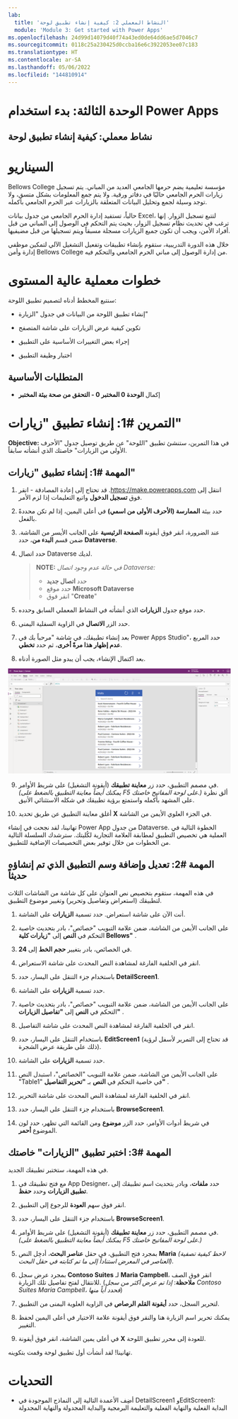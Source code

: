 ```yaml
---
lab:
  title: 'النشاط المعملي 2: كيفية إنشاء تطبيق لوحة'
  module: 'Module 3: Get started with Power Apps'
ms.openlocfilehash: 24d99d14079d40f74a43ed0de64dd6ae5d7046c7
ms.sourcegitcommit: 0118c25a230425d0ccba16e6c3922053ee07c183
ms.translationtype: HT
ms.contentlocale: ar-SA
ms.lasthandoff: 05/06/2022
ms.locfileid: "144810914"
---
```

# <a name="module-3-get-started-with-power-apps"></a>الوحدة الثالثة: بدء استخدام Power Apps
## <a name="lab-how-to-build-a-canvas-app"></a>نشاط معملي: كيفية إنشاء تطبيق لوحة

# <a name="scenario"></a>السيناريو

Bellows College مؤسسة تعليمية يضم حرمها الجامعي العديد من المباني. يتم تسجيل زيارات الحرم الجامعي حاليًا في دفاتر ورقية. ولا يتم جمع المعلومات بشكل متسق، ولا توجد وسيلة لجمع وتحليل البيانات المتعلقة بالزيارات عبر الحرم الجامعي بأكمله.

حالياً، تستفيد إدارة الحرم الجامعي من جدول بيانات Excel، لتتبع تسجيل الزوار. إنها ترغب في تحديث نظام تسجيل الزوار، بحيث يتم التحكم في الوصول إلى المباني من قبل أفراد الأمن، ويجب أن تكون جميع الزيارات مسجلة مسبقاً ويتم تسجيلها من قبل مضيفيها.

خلال هذه الدورة التدريبية، ستقوم بإنشاء تطبيقات وتفعيل التشغيل الآلي لتمكين موظفي إدارة وأمن Bellows College من إدارة الوصول إلى مباني الحرم الجامعي والتحكم فيه.

# <a name="high-level-lab-steps"></a>خطوات معملية عالية المستوى

سنتبع المخطط أدناه لتصميم تطبيق اللوحة:

-   إنشاء تطبيق اللوحة من البيانات في جدول "الزيارة"

-   تكوين كيفية عرض الزيارات على شاشة المتصفح

-   إجراء بعض التغييرات الأساسية على التطبيق

-   اختبار وظيفة التطبيق

## <a name="prerequisites"></a>المتطلبات الأساسية

-   إكمال **الوحدة 0 المختبر 0 - التحقق من صحة بيئة المختبر**

# <a name="exercise-1-create-visits-app"></a>التمرين \#1: إنشاء تطبيق "زيارات"

**Objective:** في هذا التمرين، ستنشئ تطبيق "اللوحة" عن طريق توصيل جدول "الأحرف الأولى من الزيارات" خاصتك الذي أنشأته سابقاً.

## <a name="task-1-create-a-visits-app"></a>المهمة \#1: إنشاء تطبيق "زيارات"

1.  انتقل إلى ⁧<https://make.powerapps.com>⁩. قد تحتاج إلى إعادة المصادقة - انقر فوق **تسجيل الدخول** واتبع التعليمات إذا لزم الأمر.

2.  حدد بيئة **الممارسة (الأحرف الأولى من اسمي)** في أعلى اليمين، إذا لم تكن محددةً بالفعل.

3.  عند الضرورة، انقر فوق أيقونة **الصفحة الرئيسية** على الجانب الأيسر من الشاشة. ضمن قسم **البدء من**، حدد **Dataverse**.

4.  حدد اتصال Dataverse لديك. 

    >   **NOTE:** *في حالة عدم وجود اتصال Dataverse:*
    >   -   حدد **اتصال جديد**
    >   -   حدد موقع **Microsoft Dataverse**
    >   -   انقر فوق "**Create**"

5.  حدد موقع جدول **الزيارات** الذي أنشأته في النشاط المعملي السابق وحدده.

6.  حدد الزر **الاتصال** في الزاوية السفلية اليمنى.

7.  بعد إنشاء تطبيقك، في شاشة "مرحباً بك في Power Apps Studio"، حدد المربع **عدم إظهار هذا مرةً أخرى**، ثم حدد **تخطي**.

8.  بعد اكتمال الإنشاء، يجب أن يبدو مثل الصورة أدناه.

![تطبيق "اللوحة" الذي تم إنشاؤه من بيانات "الزيارة".](media/2-canvas-app-from-data.png)

9. في مصمم التطبيق، حدد زر **معاينة تطبيقك** (أيقونة التشغيل) على شريط الأوامر. *(يمكنك أيضاً معاينة التطبيق بالضغط على F5 على لوحة المفاتيح خاصتك.)* ألق نظرة على المشهد بأكمله واستمتع برؤية تطبيقك في شكله الاستثنائي الأنيق.

10. أغلق معاينة التطبيق عن طريق تحديد **X** في الجزء العلوي الأيمن من الشاشة.

تهانينا، لقد نجحت في إنشاء Power App من جدول Dataverse. الخطوة التالية في العملية هي تخصيص التطبيق لمطابقة العلامة التجارية لكُليتك. سترشدك السلسلة التالية من الخطوات من خلال توفير بعض التخصيصات الإضافية للتطبيق.

## <a name="task-2-modify-and-theme-the-newly-created-app"></a>المهمة \#2: تعديل وإضافة وسم التطبيق الذي تم إنشاؤه حديثاً

في هذه المهمة، ستقوم بتخصيص نص العنوان على كل شاشة من الشاشات الثلاث لتطبيقك (استعراض وتفاصيل وتحرير) وتغيير موضوع التطبيق.

1.  أنت الآن على شاشة استعراض. حدد تسمية **الزيارات** على الشاشة.

3.  على الجانب الأيمن من الشاشة، ضمن علامة التبويب "خصائص"، بادر بتحديث خاصية التحكم في **النص** إلى **"زيارات كلية Bellows"** .

4. في الخصائص، بادر بتغيير **حجم الخط** إلى **24**.

4.  انقر في الخلفية الفارغة لمشاهدة النص المحدث على شاشة الاستعراض.

5.  باستخدام جزء التنقل على اليسار، حدد **DetailScreen1**.

5.  حدد تسمية **الزيارات** على الشاشة.

6.  على الجانب الأيمن من الشاشة، ضمن علامة التبويب "خصائص"، بادر بتحديث خاصية التحكم في **النص** إلى **"تفاصيل الزيارات"** .

7.  انقر في الخلفية الفارغة لمشاهدة النص المحدث على شاشة التفاصيل.

8.  باستخدام التنقل على اليسار، حدد **EditScreen1** (قد تحتاج إلى التمرير لأسفل لرؤية ذلك على طريقة عرض الشجرة).

9.  حدد تسمية **الزيارات** على الشاشة.

10.  على الجانب الأيمن من الشاشة، ضمن علامة التبويب "الخصائص"، استبدل النص "Table1" في خاصية التحكم في **النص** بـ **"تحرير التفاصيل"** .

11.  انقر في الخلفية الفارغة لمشاهدة النص المحدث على شاشة التحرير.

12. باستخدام جزء التنقل على اليسار، حدد **BrowseScreen1**.

13. في شريط أدوات الأوامر، حدد الزر **موضوع** ومن القائمة التي تظهر، حدد لون الموضوع **أحمر**.

## <a name="task-3-test-your-visits-app"></a>المهمة \#3: اختبر تطبيق "الزيارات" خاصتك

في هذه المهمة، ستختبر تطبيقك الجديد.

1.  مع فتح تطبيقك في App Designer، حدد **ملفات**، وبادر بتحديث اسم تطبيقك إلى **تطبيق الزيارات** وحدد **حفظ**.

2.  انقر فوق سهم **العودة** للرجوع إلى التطبيق.

3.  باستخدام جزء التنقل على اليسار، حدد **BrowseScreen1**.

4.  في مصمم التطبيق، حدد زر **معاينة تطبيقك** (أيقونة التشغيل) على شريط الأوامر. *(يمكنك أيضاً معاينة التطبيق بالضغط على F5 على لوحة المفاتيح خاصتك.)*

4.  بمجرد فتح التطبيق، في حقل **عناصر البحث**، أدخِل النص **Maria**
     *(لاحظ كيفية تصفية العناصر في المعرض استناداً إلى ما تم كتابته في حقل البحث).*

5.  بمجرد عرض سجل **Contoso Suites** لـ **Maria Campbell**، انقر فوق الصف للانتقال لفتح تفاصيل تلك الزيارة. (**ملاحظة**: *إذا تم عرض أكثر من سجل Contoso Suites Maria Campbell، فحدد أياً منها*)

6.  لتحرير السجل، حدد **أيقونة القلم الرصاص** في الزاوية العلوية اليمنى من التطبيق.

7.  يمكنك تحرير اسم الزيارة هنا والنقر فوق أيقونة علامة الاختيار في أعلى اليمين لحفظ التغيير.

8.  في أعلى يمين الشاشة، انقر فوق أيقونة **X** للعودة إلى محرر تطبيق اللوحة.

تهانينا! لقد أنشأت أول تطبيق لوحة وقمت بتكوينه.

# <a name="challenges"></a>التحديات

-   أضِف الأعمدة التالية إلى النماذج الموجودة في DetailScreen1 وEditScreen1: البداية الفعلية والنهاية الفعلية والتعليمة البرمجية والبداية المجدولة والنهاية المجدولة
